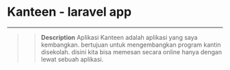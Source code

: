 # Kanteen - laravel app
---

>> **Description**
> Aplikasi Kanteen adalah aplikasi yang saya kembangkan. bertujuan untuk mengembangkan program kantin disekolah. disini kita bisa memesan secara online hanya dengan lewat sebuah aplikasi.
